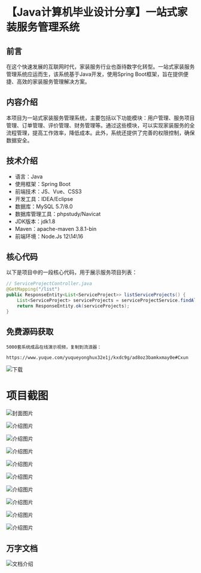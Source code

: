 # 【Java计算机毕业设计分享】一站式家装服务管理系统

## 前言

在这个快速发展的互联网时代，家装服务行业也亟待数字化转型。一站式家装服务管理系统应运而生，该系统基于Java开发，使用Spring Boot框架，旨在提供便捷、高效的家装服务管理解决方案。

## 内容介绍

本项目为一站式家装服务管理系统，主要包括以下功能模块：用户管理、服务项目管理、订单管理、评价管理、财务管理等。通过这些模块，可以实现家装服务的全流程管理，提高工作效率，降低成本。此外，系统还提供了完善的权限控制，确保数据安全。

## 技术介绍

- 语言：Java
- 使用框架：Spring Boot
- 前端技术：JS、Vue、CSS3
- 开发工具：IDEA/Eclipse
- 数据库：MySQL 5.7/8.0
- 数据库管理工具：phpstudy/Navicat
- JDK版本：jdk1.8
- Maven：apache-maven 3.8.1-bin
- 前端环境：Node.Js 12\14\16

## 核心代码

以下是项目中的一段核心代码，用于展示服务项目列表：

```java
// ServiceProjectController.java
@GetMapping("/list")
public ResponseEntity<List<ServiceProject>> listServiceProjects() {
    List<ServiceProject> serviceProjects = serviceProjectService.findAll();
    return ResponseEntity.ok(serviceProjects);
}
```

## 免费源码获取

```
5000套系统成品在线演示视频，复制到流浪器： 
```
```
https://www.yuque.com/yuqueyonghux32e1j/kxdc9g/ad8oz3bamkxmay0e#Cxun
```
![下载](https://img12.360buyimg.com/ddimg/jfs/t1/339687/11/1349/28408/68ad865fF412d7877/adaa650483a100f2.jpg)

# 项目截图

![封面图片](https://img10.360buyimg.com/ddimg/jfs/t1/290745/19/21694/146495/689e11b4F8d4e7da3/5c72cac982c787dc.jpg)

![介绍图片](https://img13.360buyimg.com/ddimg/jfs/t1/294177/31/19009/87564/689e1194Fa2dea5d2/4eb203a38886e97f.jpg)

![介绍图片](https://img11.360buyimg.com/ddimg/jfs/t1/289902/4/25041/88058/689e1195Fd61a49b4/d987153c2ad4c325.jpg)

![介绍图片](https://img14.360buyimg.com/ddimg/jfs/t1/286925/25/24126/19226/689e1195F01295c31/890e8552ad0d414c.jpg)

![介绍图片](https://img10.360buyimg.com/ddimg/jfs/t1/293198/29/19178/53942/689e1196Fcffa2f54/9d7cef95f83f0bad.jpg)

![介绍图片](https://img10.360buyimg.com/ddimg/jfs/t1/310406/25/25884/37588/689e1196F7ee5a54c/a820aa6dc999a203.jpg)

![介绍图片](https://img12.360buyimg.com/ddimg/jfs/t1/304715/27/26657/57590/689e1197F1cbbafdd/d256c368ffd42b3b.jpg)

![介绍图片](https://img14.360buyimg.com/ddimg/jfs/t1/308367/35/26708/159831/689e1197Fed3c068b/10727df93ebd53da.jpg)

![介绍图片](https://img12.360buyimg.com/ddimg/jfs/t1/328458/27/4545/47520/689e1198F33df88f7/cd08036f38643f56.jpg)

![介绍图片](https://img11.360buyimg.com/ddimg/jfs/t1/315384/28/26296/52609/689e1198F46926c43/092bc696c638d000.jpg)


## 万字文档
![文档介绍](https://img14.360buyimg.com/ddimg/jfs/t1/338393/1/3576/156947/68b1ad0cF74dc525c/ff9cd6c574295685.jpg)
